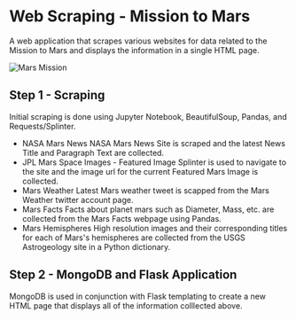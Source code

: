# Web Scraping - Mission to Mars
 A web application that scrapes various websites for data related to the Mission to Mars and displays the information in a single HTML page.

<img src="https://github.com/the-Coding-Boot-Camp-at-UT/UT-MCC-DATA-PT-01-2020-U-C/raw/master/homework-instructions/12-Web-Scraping-and-Document-Databases/Instructions/Images/mission_to_mars.png" alt="Mars Mission">

## Step 1 - Scraping
  Initial scraping is done using Jupyter Notebook, BeautifulSoup, Pandas, and Requests/Splinter.
  <ul>
  <li> NASA Mars News
        NASA Mars News Site is scraped and the latest News Title and Paragraph Text are collected.</li>
  <li> JPL Mars Space Images - Featured Image
        Splinter is used to navigate to the site and the image url for the current Featured Mars Image is collected.</li>
  <li> Mars Weather
       Latest Mars weather tweet is scapped from the Mars Weather twitter account page.</li>
  <li> Mars Facts
        Facts about planet mars such as  Diameter, Mass, etc. are collected from the Mars Facts webpage using Pandas.</li>
  <li> Mars Hemispheres
        High resolution images and their corresponding titles for each of Mars's hemispheres are collected from  the USGS Astrogeology site in a Python dictionary.</li>
  </ul>
  
## Step 2 - MongoDB and Flask Application
MongoDB is used in conjunction with Flask templating to create a new HTML page that displays all of the information colllected above.

